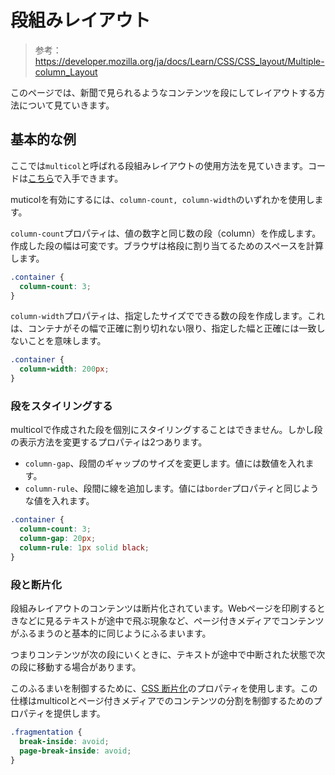 # 段組みレイアウト

> 参考：https://developer.mozilla.org/ja/docs/Learn/CSS/CSS_layout/Multiple-column_Layout

このページでは、新聞で見られるようなコンテンツを段にしてレイアウトする方法について見ていきます。

## 基本的な例

ここでは`multicol`と呼ばれる段組みレイアウトの使用方法を見ていきます。コードは[こちら](https://github.com/mdn/learning-area/blob/main/css/css-layout/multicol/0-starting-point.html)で入手できます。

muticolを有効にするには、`column-count, column-width`のいずれかを使用します。

`column-count`プロパティは、値の数字と同じ数の段（column）を作成します。作成した段の幅は可変です。ブラウザは格段に割り当てるためのスペースを計算します。

```css
.container {
  column-count: 3;
}
```

`column-width`プロパティは、指定したサイズでできる数の段を作成します。これは、コンテナがその幅で正確に割り切れない限り、指定した幅と正確には一致しないことを意味します。

```css
.container {
  column-width: 200px;
}
```

### 段をスタイリングする

multicolで作成された段を個別にスタイリングすることはできません。しかし段の表示方法を変更するプロパティは2つあります。

- `column-gap`、段間のギャップのサイズを変更します。値には数値を入れます。
- `column-rule`、段間に線を追加します。値には`border`プロパティと同じような値を入れます。

```css
.container {
  column-count: 3;
  column-gap: 20px;
  column-rule: 1px solid black;
}
```

### 段と断片化

段組みレイアウトのコンテンツは断片化されています。Webページを印刷するときなどに見るテキストが途中で飛ぶ現象など、ページ付きメディアでコンテンツがふるまうのと基本的に同じようにふるまいます。

つまりコンテンツが次の段にいくときに、テキストが途中で中断された状態で次の段に移動する場合があります。

このふるまいを制御するために、[CSS 断片化](https://developer.mozilla.org/ja/docs/Web/CSS/CSS_Fragmentation)のプロパティを使用します。この仕様はmulticolとページ付きメディアでのコンテンツの分割を制御するためのプロパティを提供します。

```css
.fragmentation {
  break-inside: avoid;
  page-break-inside: avoid;
}
```
